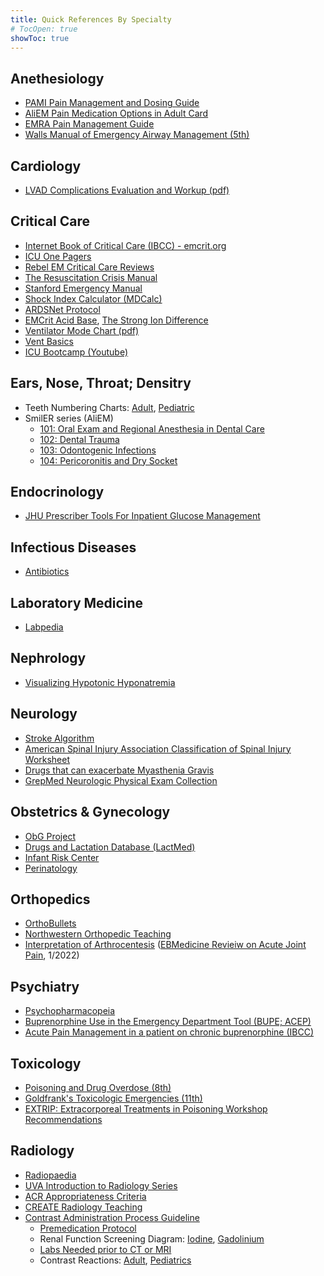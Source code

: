 ```yaml
---
title: Quick References By Specialty
# TocOpen: true
showToc: true
---
```


## Anethesiology

- [PAMI Pain Management and Dosing Guide](/pdfs/PAMI%20Pain%20Management%20Guide.pdf)
- [AliEM Pain Medication Options in Adult Card](/pdfs/Initial%20Pain%20Medication%20Options%20in%20Adults.pdf)
- [EMRA Pain Management Guide](https://www.emra.org/books/pain-management)
- [Walls Manual of Emergency Airway Management (5th)](http://proxy.library.jhu.edu/login?qurl=http%3A%2F%2Fovidsp.ovid.com%2Fovidweb.cgi%3FT%3DJS%26PAGE%3Dbooktext%26NEWS%3DN%26DF%3Dbookdb%26CSC%3DY%26AN%3D01996178%2F5th_Edition%26XPATH%3D%2FPG%280%29)

## Cardiology

- [LVAD Complications Evaluation and Workup (pdf)](/pdfs/LVAD%20Complications.pdf)

## Critical Care

- [Internet Book of Critical Care (IBCC) - emcrit.org](https://emcrit.org/ibcc/toc/)
- [ICU One Pagers](https://onepagericu.com/index)
- [Rebel EM Critical Care Reviews](https://rebelem.com/rebel-reviews/)
- [The Resuscitation Crisis Manual](/pdfs/The%20Resuscitation%20Crisis%20Manual%20(v1.01).pdf)
- [Stanford Emergency Manual](/pdfs/Stanford%20Emergency%20Manual.pdf)
- [Shock Index Calculator (MDCalc)](https://www.mdcalc.com/calc/1316/shock-index)
- [ARDSNet Protocol](/pdfs/ARDSnet%20Protocol.pdf)
- [EMCrit Acid Base](/pdfs/EMCrit%20Acid%20Based%20Sheet.pdf), [The Strong Ion Difference](https://litfl.com/strong-ion-difference/)
- [Ventilator Mode Chart (pdf)](/pdfs/Ventilator%20Mode%20Chart.pdf)
- [Vent Basics](https://ventbasics.com/)
- [ICU Bootcamp (Youtube)](https://www.youtube.com/playlist?list=PLRGsEja6ulHa7V962dgZs_Kifgc4KB5dG)

## Ears, Nose, Throat; Densitry

- Teeth Numbering Charts: [Adult](/img/tooth_numbering.jpg), [Pediatric](/img/pediatric_tooth_numbering.webp)
- SmilER series (AliEM)
  - [101: Oral Exam and Regional Anesthesia in Dental Care](https://www.aliem.com/smiler-101/)
  - [102: Dental Trauma](https://www.aliem.com/smiler-102/)
  - [103: Odontogenic Infections](https://www.aliem.com/smiler-103/)
  - [104: Pericoronitis and Dry Socket](https://www.aliem.com/smiler-104/)

## Endocrinology

- [JHU Prescriber Tools For Inpatient Glucose Management](https://livejohnshopkins.sharepoint.com/:b:/s/GlucoseSteeringCommittee/EQSCvNrJu8lFuVgkZB7tt00B3-nsloF0zOvgG8O2hu7eqQ?e=3g9YP9)

## Infectious Diseases

- [Antibiotics](/antibiotics)

## Laboratory Medicine

- [Labpedia](https://labpedia.net/)

## Nephrology

- [Visualizing Hypotonic Hyponatremia](/img/Visualizing%20Hypotonic%20Hyponatremia.jpg)

## Neurology

- [Stroke Algorithm](/img/Stroke%20Algorithm.jpg)
- [American Spinal Injury Association Classification of Spinal Injury Worksheet](/pdfs/American%20Spinal%20Injury%20Association%20Injury%20Worksheet.pdf)
- [Drugs that can exacerbate Myasthenia Gravis](/pdfs/papers/Drugs%20that%20Aggravate%20Myasthenia%20Gravis.pdf)
- [GrepMed Neurologic Physical Exam Collection](https://www.grepmed.com/?q=neurology+physicalexam)

## Obstetrics & Gynecology

- [ObG Project](https://www.obgproject.com/)
- [Drugs and Lactation Database (LactMed)](https://www.ncbi.nlm.nih.gov/books/NBK501922/)
- [Infant Risk Center](https://www.infantrisk.com/infantrisk-center-resources)
- [Perinatology](https://www.perinatology.com/)

## Orthopedics

- [OrthoBullets](https://www.orthobullets.com/login)
- [Northwestern Orthopedic Teaching](https://www.ortho-teaching.feinberg.northwestern.edu/)
- [Interpretation of Arthrocentesis](/img/Interpretation%20of%20Arthrocentesis.png) ([EBMedicine Revieiw on Acute Joint Pain](https://www.ebmedicine.net/topics/musculoskeletal/joint-pain), 1/2022)

## Psychiatry

- [Psychopharmacopeia](https://psychopharmacopeia.com/index.php/)
- [Buprenorphine Use in the Emergency Department Tool (BUPE; ACEP)](https://www.acep.org/patient-care/bupe/)
- [Acute Pain Management in a patient on chronic buprenorphine (IBCC)](https://emcrit.org/ibcc/buprenorphine/#acute_pain_management_in_a_patient_on_chronic_buprenorphine)

## Toxicology

- [Poisoning and Drug Overdose (8th)](http://proxy.library.jhu.edu/login?qurl=http%3A%2F%2Faccessmedicine.mhmedical.com%2Fbook.aspx%3Fbookid%3D3195)
- [Goldfrank's Toxicologic Emergencies (11th)](http://proxy.library.jhu.edu/login?qurl=https%3A%2F%2Faccessemergencymedicine.mhmedical.com%2Fbook.aspx%3FbookID%3D2569)
- [EXTRIP: Extracorporeal Treatments in Poisoning Workshop Recommendations](https://www.extrip-workgroup.org/recommendations)

## Radiology

- [Radiopaedia](https://radiopaedia.org/)
- [UVA Introduction to Radiology Series](https://introductiontoradiology.net/)
- [ACR Appropriateness Criteria](https://acsearch.acr.org/list)
- [CREATE Radiology Teaching](https://www.create-rad.com/)
- [Contrast Administration Process Guideline](https://hpo.johnshopkins.edu/d/vj325TVT)
  - [Premedication Protocol](https://hpo.johnshopkins.edu/d/8S21E4Ck)
  - Renal Function Screening Diagram: [Iodine](https://hpo.johnshopkins.edu/d/hHtJ5BYu), [Gadolinium](https://hpo.johnshopkins.edu/d/Z08jpiou)
  - [Labs Needed prior to CT or MRI](https://hpo.johnshopkins.edu/d/gtZppYSJ)
  - Contrast Reactions: [Adult](https://hpo.johnshopkins.edu/d/ByRT0kAZ), [Pediatrics](https://hpo.johnshopkins.edu/d/0WkGU7AZ)
